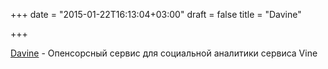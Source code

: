 +++
date = "2015-01-22T16:13:04+03:00"
draft = false
title = "Davine"

+++

<p><a href="https://github.com/AustinDizzy/davine">Davine</a>&nbsp;- Опенсорсный сервиc для социальной аналитики сервиса Vine</p>

